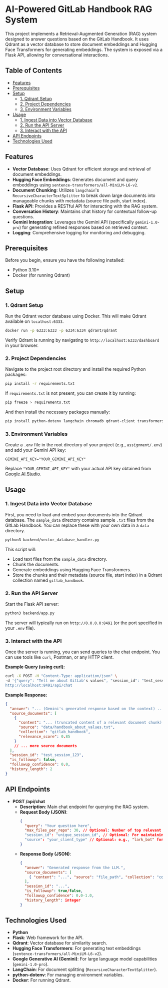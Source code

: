 # AI-Powered GitLab Handbook RAG System

This project implements a Retrieval-Augmented Generation (RAG) system designed to answer questions based on the GitLab Handbook. It uses Qdrant as a vector database to store document embeddings and Hugging Face Transformers for generating embeddings. The system is exposed via a Flask API, allowing for conversational interactions.

## Table of Contents

- [Features](#features)
- [Prerequisites](#prerequisites)
- [Setup](#setup)
  - [1. Qdrant Setup](#1-qdrant-setup)
  - [2. Project Dependencies](#2-project-dependencies)
  - [3. Environment Variables](#3-environment-variables)
- [Usage](#usage)
  - [1. Ingest Data into Vector Database](#1-ingest-data-into-vector-database)
  - [2. Run the API Server](#2-run-the-api-server)
  - [3. Interact with the API](#3-interact-with-the-api)
- [API Endpoints](#api-endpoints)
- [Technologies Used](#technologies-used)

## Features

- **Vector Database**: Uses Qdrant for efficient storage and retrieval of document embeddings.
- **Hugging Face Embeddings**: Generates document and query embeddings using `sentence-transformers/all-MiniLM-L6-v2`.
- **Document Chunking**: Utilizes `langchain`'s `RecursiveCharacterTextSplitter` to break down large documents into manageable chunks with metadata (source file path, start index).
- **Flask API**: Provides a RESTful API for interacting with the RAG system.
- **Conversation History**: Maintains chat history for contextual follow-up questions.
- **Gemini Integration**: Leverages the Gemini API (specifically `gemini-1.0-pro`) for generating refined responses based on retrieved context.
- **Logging**: Comprehensive logging for monitoring and debugging.

## Prerequisites

Before you begin, ensure you have the following installed:

- Python 3.10+
- Docker (for running Qdrant)

## Setup

### 1. Qdrant Setup

Run the Qdrant vector database using Docker. This will make Qdrant available on `localhost:6333`.

```bash
docker run -p 6333:6333 -p 6334:6334 qdrant/qdrant
```

Verify Qdrant is running by navigating to `http://localhost:6333/dashboard` in your browser.

### 2. Project Dependencies

Navigate to the project root directory and install the required Python packages:

```bash
pip install -r requirements.txt
```

If `requirements.txt` is not present, you can create it by running:

```bash
pip freeze > requirements.txt
```

And then install the necessary packages manually:

```bash
pip install python-dotenv langchain chromadb qdrant-client transformers torch google-generativeai flask
```

### 3. Environment Variables

Create a `.env` file in the root directory of your project (e.g., `assignment/.env`) and add your Gemini API key:

```
GEMINI_API_KEY="YOUR_GEMINI_API_KEY"
```

Replace `"YOUR_GEMINI_API_KEY"` with your actual API key obtained from [Google AI Studio](https://aistudio.google.com/app/apikey).

## Usage

### 1. Ingest Data into Vector Database

First, you need to load and embed your documents into the Qdrant database. The `sample_data` directory contains sample `.txt` files from the GitLab Handbook. You can replace these with your own data in a `data` directory.

```bash
python3 backend/vector_database_handler.py
```

This script will:
- Load text files from the `sample_data` directory.
- Chunk the documents.
- Generate embeddings using Hugging Face Transformers.
- Store the chunks and their metadata (source file, start index) in a Qdrant collection named `gitlab_handbook`.

### 2. Run the API Server

Start the Flask API server:

```bash
python3 backend/app.py
```

The server will typically run on `http://0.0.0.0:8491` (or the port specified in your `.env` file).

### 3. Interact with the API

Once the server is running, you can send queries to the chat endpoint. You can use tools like `curl`, Postman, or any HTTP client.

**Example Query (using curl):**

```bash
curl -X POST -H "Content-Type: application/json" \
-d '{"query": "Tell me about GitLab's values", "session_id": "test_session_123"}' \
http://localhost:8491/api/chat
```

**Example Response:**

```json
{
  "answer": "... (Gemini's generated response based on the context) ...",
  "source_documents": [
    {
      "content": "... (truncated content of a relevant document chunk) ...",
      "source": "data/handbook_about_values.txt",
      "collection": "gitlab_handbook",
      "relevance_score": 0.85
    }
    // ... more source documents
  ],
  "session_id": "test_session_123",
  "is_followup": false,
  "followup_confidence": 0.0,
  "history_length": 2
}
```

## API Endpoints

- **POST /api/chat**
  - **Description**: Main chat endpoint for querying the RAG system.
  - **Request Body (JSON)**:
    ```json
    {
      "query": "Your question here",
      "max_files_per_repo": 30, // Optional: Number of top relevant documents to retrieve (default: 30)
      "session_id": "unique_session_id", // Optional: For maintaining conversation history
      "source": "your_client_type" // Optional: e.g., "lark_bot" for specific handling
    }
    ```
  - **Response Body (JSON)**:
    ```json
    {
      "answer": "Generated response from the LLM.",
      "source_documents": [
        { "content": "...", "source": "file_path", "collection": "collection_name", "relevance_score": 0.8 }
      ],
      "session_id": "...",
      "is_followup": true/false,
      "followup_confidence": 0.0-1.0,
      "history_length": integer
    }
    ```

## Technologies Used

- **Python**
- **Flask**: Web framework for the API.
- **Qdrant**: Vector database for similarity search.
- **Hugging Face Transformers**: For generating text embeddings (`sentence-transformers/all-MiniLM-L6-v2`).
- **Google Generative AI (Gemini)**: For large language model capabilities (`gemini-1.0-pro`).
- **LangChain**: For document splitting (`RecursiveCharacterTextSplitter`).
- **python-dotenv**: For managing environment variables.
- **Docker**: For running Qdrant.
